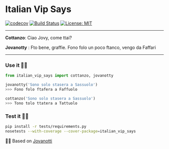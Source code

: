 # Italian Vip Says
[![codecov](https://codecov.io/gh/Owanesh/italian-vip-says/branch/master/graph/badge.svg)](https://codecov.io/gh/Owanesh/italian-vip-says) 
[![Build Status](https://travis-ci.org/Owanesh/italian-vip-says.svg?branch=master)](https://travis-ci.org/Owanesh/italian-vip-says) 
[![License: MIT](https://img.shields.io/badge/License-MIT-blue.svg)](https://github.com/Owanesh/italian-vip-says/blob/master/LICENSE)
* * *

**Cottanzo**: Ciao Jovy, come ttai?

**Jovanotty** : Fto bene, graffie. Fono folo un poco ftanco, vengo da Faffari

* * *

### Use it ✌🏻
```py
from italian_vip_says import cottanzo, jovanotty

jovanotty('Sono solo stasera a Sassuolo')
>>> Fono folo ftafera a Faffuolo

cottanzo('Sono solo stasera a Sassuolo')
>>> Tono tolo ttatera a Tattuolo

```


### Test it 💪🏻
```sh
pip install -r tests/requirements.py
nosetests --with-coverage --cover-package=italian_vip_says

```


🙏🏻 Based on [Jovanotti](https://github.com/dottorblaster/jovanotti "dottorblaster rulez")
